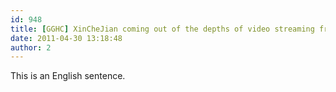 ```yaml
---
id: 948
title: [GGHC] XinCheJian coming out of the depths of video streaming from Android!
date: 2011-04-30 13:18:48
author: 2
---
```


This is an English sentence.